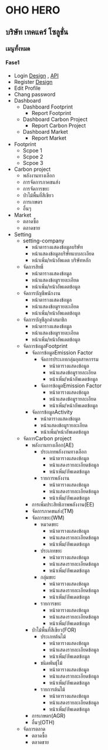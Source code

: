 # OHO HERO

## บริษัท เทคแคร์ โซลูชั่น

### เมนูทั้งหมด

#### Fase1

- Login [Design](./1-1Login/login_screen.md###Design) , [API](./1-1Login/login_screen.md###API)
- Register [Design](./1-2Register/register_screen.md###Design)
- Edit Profile
- Chang password
- Dashboard
  - Dashboard Footprint
    - Report Footprint
  - Dashboard Carbon Project
    - Report Carbon Project
  - Dashboard Market
    - Report Market
- Footprint
  - Scpoe 1
  - Scpoe 2
  - Scpoe 3
- Carbon project
  - พลังงานทางเลือก
  - การจัดการภาคขนส่ง
  - การจัดการขยะ
  - ป่าไม้พื้นที่สีเขียว
  - การเกษตร
  - อื่นๆ
- Market
  - ตลาดซื้อ
  - ตลาดขาย
- Setting
  - setting-company
    - หน้าตารางแสดงข้อมูลบริษัท
    - หน้าแสดงข้อมูลบริษัทแบบละเอียด
    - หน้าเพิ่ม/หน้าอัพเดต บริษัทหลัก
  - จัดการสิทธิ์
    - หน้าตารางแสดงข้อมูล
    - หน้าแสดงข้อมูรายละเอียด
    - หน้าเพิ่ม/หน้าอัพเดตข้อมูล
  - จัดการบัญชีพนักงาน
    - หน้าตารางแสดงข้อมูล
    - หน้าแสดงข้อมูรายละเอียด
    - หน้าเพิ่ม/หน้าอัพเดตข้อมูล
  - จัดการบัญชีลูกค้าสมาชิก
    - หน้าตารางแสดงข้อมูล
    - หน้าแสดงข้อมูรายละเอียด
    - หน้าเพิ่ม/หน้าอัพเดตข้อมูล
  - จัดการข้อมูลFootprint
    - จัดการข้อมูลEmission Factor
      - จัดการประเภทกลุ่มอุตสาหกรรม
        - หน้าตารางแสดงข้อมูล
        - หน้าแสดงข้อมูรายละเอียด
        - หน้าเพิ่ม/หน้าอัพเดตข้อมูล
      - จัดการข้อมูลEmission Factor
        - หน้าตารางแสดงข้อมูล
        - หน้าแสดงข้อมูรายละเอียด
        - หน้าเพิ่ม/หน้าอัพเดตข้อมูล
    - จัดการข้อมูลActivity
      - หน้าตารางแสดงข้อมูล
      - หน้าแสดงข้อมูรายละเอียด
      - หน้าเพิ่ม/หน้าอัพเดตข้อมูล
  - จัดการCarbon project
    - พลังงานทางเลือก(AE)
      - ประเภทพลังงานทางเลือก
        - หน้าตารางแสดงข้อมูล
        - หน้าแสดงรายละเอียดข้อมูล
        - หน้าเพิ่ม/อัพเดตข้อมูล
      - รายการพลังงาน
        - หน้าตารางแสดงข้อมูล
        - หน้าแสดงรายละเอียดข้อมูล
        - หน้าเพิ่ม/อัพเดตข้อมูล
    - การเพิ่มประสิทธิภาพพลังงาน(EE)
    - จัดการภาคขนส่ง(TM)
    - จัดการขยะ(WM)
      - หมวดขยะ
        - หน้าตารางแสดงข้อมูล
        - หน้าแสดงรายละเอียดข้อมูล
        - หน้าเพิ่ม/อัพเดตข้อมูล
      - ประเภทขยะ
        - หน้าตารางแสดงข้อมูล
        - หน้าแสดงรายละเอียดข้อมูล
        - หน้าเพิ่ม/อัพเดตข้อมูล
      - กลุ่มขยะ
        - หน้าตารางแสดงข้อมูล
        - หน้าแสดงรายละเอียดข้อมูล
        - หน้าเพิ่ม/อัพเดตข้อมูล
      - รายการขยะ
        - หน้าตารางแสดงข้อมูล
        - หน้าแสดงรายละเอียดข้อมูล
        - หน้าเพิ่ม/อัพเดตข้อมูล
    - ป่าไม้พื้นที่สีเขียว(FOR)
      - ประเภทต้นไม้
        - หน้าตารางแสดงข้อมูล
        - หน้าแสดงรายละเอียดข้อมูล
        - หน้าเพิ่ม/อัพเดตข้อมูล
      - ชนิดพันธุ์ไม้
        - หน้าตารางแสดงข้อมูล
        - หน้าแสดงรายละเอียดข้อมูล
        - หน้าเพิ่ม/อัพเดตข้อมูล
      - รายการต้นไม้
        - หน้าตารางแสดงข้อมูล
        - หน้าแสดงรายละเอียดข้อมูล
        - หน้าเพิ่ม/อัพเดตข้อมูล
    - การเกษตร(AGR)
    - อื่นๆ(OTH)
  - จัดการตลาด
    - ตลาดซื้อ
    - ตลาดขาย
